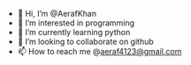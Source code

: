 - 👋 Hi, I’m @AerafKhan
- 👀 I’m interested in programming 
- 🌱 I’m currently learning python
- 💞️ I’m looking to collaborate on github
- 📫 How to reach me @aeraf4123@gmail.com 

<!---
AerafKhan/AerafKhan is a ✨ special ✨ repository because its `README.md` (this file) appears on your GitHub profile.
You can click the Preview link to take a look at your changes.
--->
